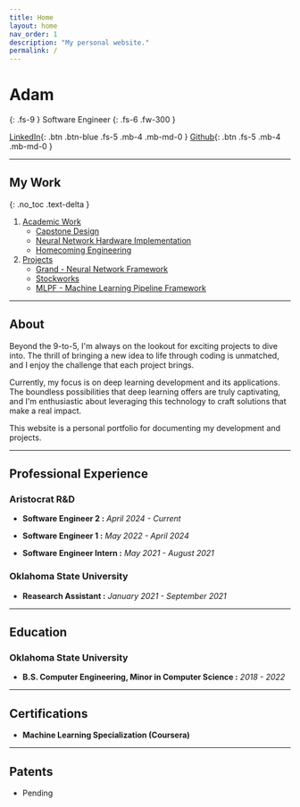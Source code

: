 ```yaml
---
title: Home
layout: home
nav_order: 1
description: "My personal website."
permalink: /
---
```


# Adam
{: .fs-9 }
Software Engineer
{: .fs-6 .fw-300 }

[LinkedIn][adam linkedin]{: .btn .btn-blue .fs-5 .mb-4 .mb-md-0 }
[Github][adamloec github]{: .btn .fs-5 .mb-4 .mb-md-0 }

---

## My Work
{: .no_toc .text-delta }
1. [Academic Work](/academic/academic/)
    - [Capstone Design](/academic/capstone/)
    - [Neural Network Hardware Implementation](/academic/nn-hardware/)
    - [Homecoming Engineering](/academic/homecoming/)
2. [Projects](/projects/projects/)
    - [Grand - Neural Network Framework](/projects/grand/)
    - [Stockworks](/projects/stockworks/)
    - [MLPF - Machine Learning Pipeline Framework](/projects/mlpf/)



---

## About

Beyond the 9-to-5, I'm always on the lookout for exciting projects to dive into. The thrill of bringing a new idea to life through coding is unmatched, and I enjoy the challenge that each project brings.

Currently, my focus is on deep learning development and its applications. The boundless possibilities that deep learning offers are truly captivating, and I'm enthusiastic about leveraging this technology to craft solutions that make a real impact.

This website is a personal portfolio for documenting my development and projects.

---

## Professional Experience

### Aristocrat R&D

- **Software Engineer 2 :** *April 2024 - Current*

- **Software Engineer 1 :** *May 2022 - April 2024*

- **Software Engineer Intern :** *May 2021 - August 2021*

### Oklahoma State University

- **Reasearch Assistant :** *January 2021 - September 2021*

---

## Education

### Oklahoma State University

- **B.S. Computer Engineering, Minor in Computer Science :** *2018 - 2022*

---

## Certifications

- **Machine Learning Specialization (Coursera)**

---

## Patents

- Pending


[adamloec github]: https://github.com/adamloec
[adam linkedin]: https://linkedin.com/in/adam-loeckle